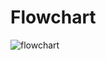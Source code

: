 # Flowchart

![flowchart](https://user-images.githubusercontent.com/85119462/143010964-107d175f-5c3d-4e42-abfd-c5454f867b2a.jpg)
